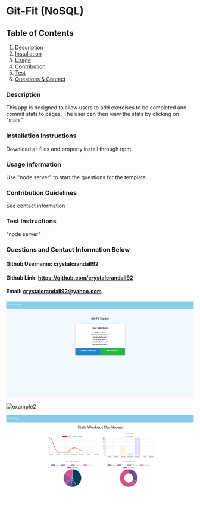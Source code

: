 # Git-Fit (NoSQL)

## Table of Contents
1. [Description](#description)
2. [Installation](#installation-instructions)
3. [Usage](#usage-information)
4. [Contribution](#contribution-guidelines)
5. [Test](#test-instructions)
6. [Questions & Contact](#questions?-contact-information-below)
### Description
This app is designed to allow users to add exercises to be completed and commit stats to pages. The user can then view the stats by clicking on "stats"

### Installation Instructions
Download all files and properly install through npm. 

### Usage Information
Use "node server" to start the questions for the template.

### Contribution Guidelines
See contact information

### Test Instructions
"node server"

### Questions and Contact Information Below
#### Github Username: crystalcrandall92
#### Github Link: https://github.com/crystalcrandall92
#### Email: crystalcrandall92@yahoo.com

![example1](./example/indexexample.jpg)

![example2](./example/addedexerciseexample.jpg)

![example3](./example/statsexample.jpg)
